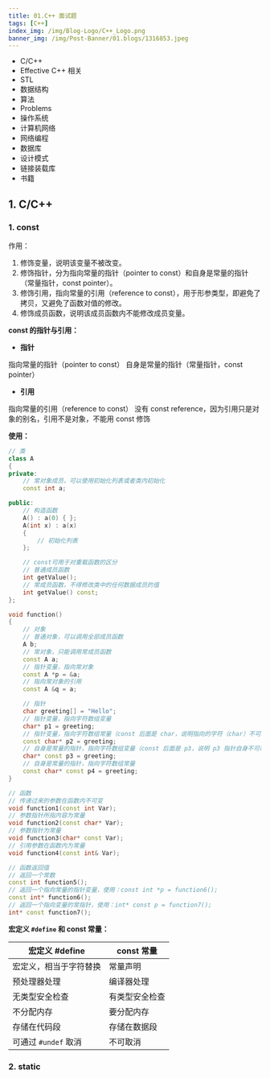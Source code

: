```yaml
---
title: 01.C++ 面试题
tags: [C++]
index_img: /img/Blog-Logo/C++_Logo.png
banner_img: /img/Post-Banner/01.blogs/1316853.jpeg
---
```


- C/C++
- Effective C++ 相关
- STL
- 数据结构
- 算法
- Problems
- 操作系统
- 计算机网络
- 网络编程
- 数据库
- 设计模式
- 链接装载库
- 书籍

## 1. C/C++

### 1. const

作用：

1. 修饰变量，说明该变量不被改变。
2. 修饰指针，分为指向常量的指针（pointer to const）和自身是常量的指针（常量指针，const pointer）。
3. 修饰引用，指向常量的引用（reference to const），用于形参类型，即避免了拷贝，又避免了函数对值的修改。
4. 修饰成员函数，说明该成员函数内不能修改成员变量。

**const 的指针与引用：**

- **指针**

指向常量的指针（pointer to const）
自身是常量的指针（常量指针，const pointer）

- **引用**

指向常量的引用（reference to const）
没有 const reference，因为引用只是对象的别名，引用不是对象，不能用 const 修饰

**使用：**

~~~c++
// 类
class A
{
private:
	// 常对象成员，可以使用初始化列表或者类内初始化
    const int a;

public:
    // 构造函数
    A() : a(0) { };
    A(int x) : a(x) 
    { 
	    // 初始化列表
    };

    // const可用于对重载函数的区分
    // 普通成员函数
    int getValue();
    // 常成员函数，不得修改类中的任何数据成员的值
    int getValue() const;
};

void function()
{
    // 对象
    // 普通对象，可以调用全部成员函数
    A b;
    // 常对象，只能调用常成员函数
    const A a;
    // 指针变量，指向常对象
    const A *p = &a;
    // 指向常对象的引用
    const A &q = a;

    // 指针
    char greeting[] = "Hello";
    // 指针变量，指向字符数组变量
    char* p1 = greeting;
    // 指针变量，指向字符数组常量（const 后面是 char，说明指向的字符（char）不可改变）
    const char* p2 = greeting;
    // 自身是常量的指针，指向字符数组变量（const 后面是 p3，说明 p3 指针自身不可改变）
    char* const p3 = greeting;
    // 自身是常量的指针，指向字符数组常量
    const char* const p4 = greeting;
}

// 函数
// 传递过来的参数在函数内不可变
void function1(const int Var);
// 参数指针所指内容为常量
void function2(const char* Var);
// 参数指针为常量
void function3(char* const Var);
// 引用参数在函数内为常量
void function4(const int& Var);

// 函数返回值
// 返回一个常数
const int function5();
// 返回一个指向常量的指针变量，使用：const int *p = function6();
const int* function6();
// 返回一个指向变量的常指针，使用：int* const p = function7();
int* const function7();
~~~

**宏定义 `#define` 和 const 常量：**

|宏定义 #define|const 常量|
|---|---|
|宏定义，相当于字符替换|常量声明|
|预处理器处理|编译器处理|
|无类型安全检查|有类型安全检查|
|不分配内存|要分配内存|
|存储在代码段|存储在数据段|
|可通过 `#undef` 取消|不可取消|

### 2. static

